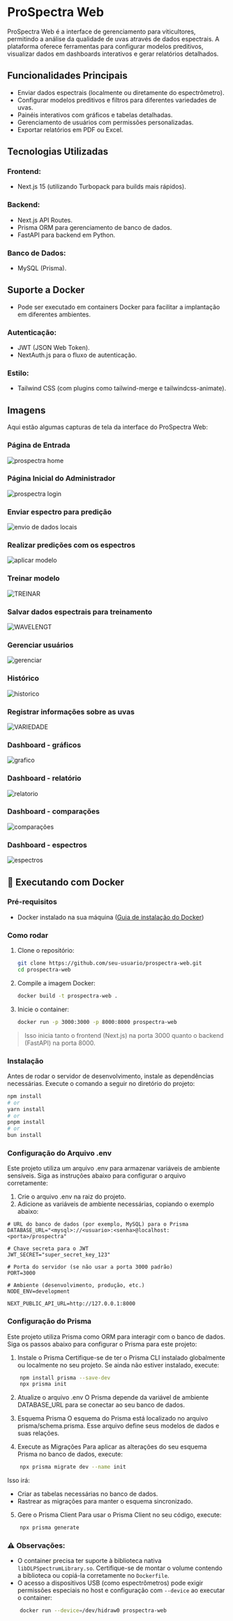 # ProSpectra Web
ProSpectra Web é a interface de gerenciamento para viticultores, permitindo a análise da qualidade de uvas através de dados espectrais. A plataforma oferece ferramentas para configurar modelos preditivos, visualizar dados em dashboards interativos e gerar relatórios detalhados.

## Funcionalidades Principais
- Enviar dados espectrais (localmente ou diretamente do espectrômetro).
- Configurar modelos preditivos e filtros para diferentes variedades de uvas.
- Painéis interativos com gráficos e tabelas detalhadas.
- Gerenciamento de usuários com permissões personalizadas.
- Exportar relatórios em PDF ou Excel.

## Tecnologias Utilizadas
### Frontend:
- Next.js 15 (utilizando Turbopack para builds mais rápidos).
### Backend:
- Next.js API Routes.
- Prisma ORM para gerenciamento de banco de dados.
- FastAPI para backend em Python.
### Banco de Dados:
- MySQL (Prisma).
## Suporte a Docker
- Pode ser executado em containers Docker para facilitar a implantação em diferentes ambientes.
### Autenticação:
- JWT (JSON Web Token).
- NextAuth.js para o fluxo de autenticação.
### Estilo:
- Tailwind CSS (com plugins como tailwind-merge e tailwindcss-animate).

## Imagens
Aqui estão algumas capturas de tela da interface do ProSpectra Web:

### Página de Entrada

![prospectra home](https://github.com/user-attachments/assets/c0030ab6-518d-49f4-b602-817efe221802)

### Página Inicial do Administrador

![prospectra login](https://github.com/user-attachments/assets/97f0f17e-387c-421d-9eb1-2b1a2c34f3af)

### Enviar espectro para predição

![envio de dados locais](https://github.com/user-attachments/assets/b350c147-f2ed-404b-a864-0a362f211311)

### Realizar predições com os espectros

![aplicar modelo](https://github.com/user-attachments/assets/0725db61-12b6-446c-ab52-65e51963d05c)

### Treinar modelo

![TREINAR](https://github.com/user-attachments/assets/e40896f1-9255-4162-9056-7ac94c2527dd)

### Salvar dados espectrais para treinamento

![WAVELENGT](https://github.com/user-attachments/assets/be6ce56c-1cc3-4429-9e0f-0b0853c48ab7)

### Gerenciar usuários

![gerenciar](https://github.com/user-attachments/assets/4f581f34-5a4a-40d1-b2b5-b85964d0e0d3)

### Histórico

![historico](https://github.com/user-attachments/assets/aaec42b0-ecc9-42be-8f11-cf1cd5900f0a)

### Registrar informações sobre as uvas

![VARIEDADE](https://github.com/user-attachments/assets/210ae82d-8537-47be-8584-35142987774f)

### Dashboard - gráficos

![grafico](https://github.com/user-attachments/assets/904a6334-6642-4056-829d-fea2ae7b86c8)

### Dashboard - relatório

![relatorio](https://github.com/user-attachments/assets/fe012d54-967b-4495-b720-abce70947503)

### Dashboard - comparações

![comparações](https://github.com/user-attachments/assets/d7a81e8d-831e-4860-85cc-2acb0512b07e)

### Dashboard - espectros

![espectros](https://github.com/user-attachments/assets/93e3559f-0c99-42b4-8d33-0768509768bd)

## 🐳 Executando com Docker

### Pré-requisitos
- Docker instalado na sua máquina ([Guia de instalação do Docker](https://docs.docker.com/get-docker/))

### Como rodar

1. Clone o repositório:
    ```bash
    git clone https://github.com/seu-usuario/prospectra-web.git
    cd prospectra-web
    ```

2. Compile a imagem Docker:
    ```bash
    docker build -t prospectra-web .
    ```

3. Inicie o container:
    ```bash
    docker run -p 3000:3000 -p 8000:8000 prospectra-web
    ```

> Isso inicia tanto o frontend (Next.js) na porta 3000 quanto o backend (FastAPI) na porta 8000.

### Instalação
Antes de rodar o servidor de desenvolvimento, instale as dependências necessárias. Execute o comando a seguir no diretório do projeto:

```bash
npm install
# or
yarn install
# or
pnpm install
# or
bun install
```

### Configuração do Arquivo .env
Este projeto utiliza um arquivo .env para armazenar variáveis de ambiente sensíveis. Siga as instruções abaixo para configurar o arquivo corretamente:

1. Crie o arquivo .env na raiz do projeto.
2. Adicione as variáveis de ambiente necessárias, copiando o exemplo abaixo:

```env
# URL do banco de dados (por exemplo, MySQL) para o Prisma
DATABASE_URL="<mysql>://<usuario>:<senha>@localhost:<porta>/prospectra"

# Chave secreta para o JWT
JWT_SECRET="super_secret_key_123"

# Porta do servidor (se não usar a porta 3000 padrão)
PORT=3000

# Ambiente (desenvolvimento, produção, etc.)
NODE_ENV=development

NEXT_PUBLIC_API_URL=http://127.0.0.1:8000
```

### Configuração do Prisma

Este projeto utiliza Prisma como ORM para interagir com o banco de dados. Siga os passos abaixo para configurar o Prisma para este projeto:

1. Instale o Prisma
Certifique-se de ter o Prisma CLI instalado globalmente ou localmente no seu projeto. Se ainda não estiver instalado, execute:

```bash
    npm install prisma --save-dev
    npx prisma init
```

2. Atualize o arquivo .env
O Prisma depende da variável de ambiente DATABASE_URL para se conectar ao seu banco de dados.

3. Esquema Prisma
O esquema do Prisma está localizado no arquivo prisma/schema.prisma. Esse arquivo define seus modelos de dados e suas relações.

4. Execute as Migrações
Para aplicar as alterações do seu esquema Prisma no banco de dados, execute:

```bash
    npx prisma migrate dev --name init
```
Isso irá:

- Criar as tabelas necessárias no banco de dados.
- Rastrear as migrações para manter o esquema sincronizado.

5. Gere o Prisma Client
Para usar o Prisma Client no seu código, execute:

```bash
    npx prisma generate
```

### ⚠️ Observações:
- O container precisa ter suporte à biblioteca nativa `libDLPSpectrumLibrary.so`. Certifique-se de montar o volume contendo a biblioteca ou copiá-la corretamente no `Dockerfile`.
- O acesso a dispositivos USB (como espectrômetros) pode exigir permissões especiais no host e configuração com `--device` ao executar o container:

```bash
    docker run --device=/dev/hidraw0 prospectra-web
```